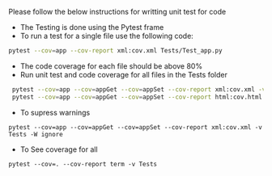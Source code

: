 Please follow the below instructions for writting unit test for code

* The Testing is done using the Pytest frame
* To run a test for a single file use the following code:
```bash
pytest --cov=app --cov-report xml:cov.xml Tests/Test_app.py 
```
* The code coverage for each file should be above 80%
* Run unit test and code coverage for all files in the Tests folder
```bash
 pytest --cov=app --cov=appGet --cov=appSet --cov-report xml:cov.xml -v Tests
 pytest --cov=app --cov=appGet --cov=appSet --cov-report html:cov.html -v Tests
```
* To supress warnings 
```
pytest --cov=app --cov=appGet --cov=appSet --cov-report xml:cov.xml -v Tests -W ignore
```

* To See coverage for all 
```
pytest --cov=. --cov-report term -v Tests
```
